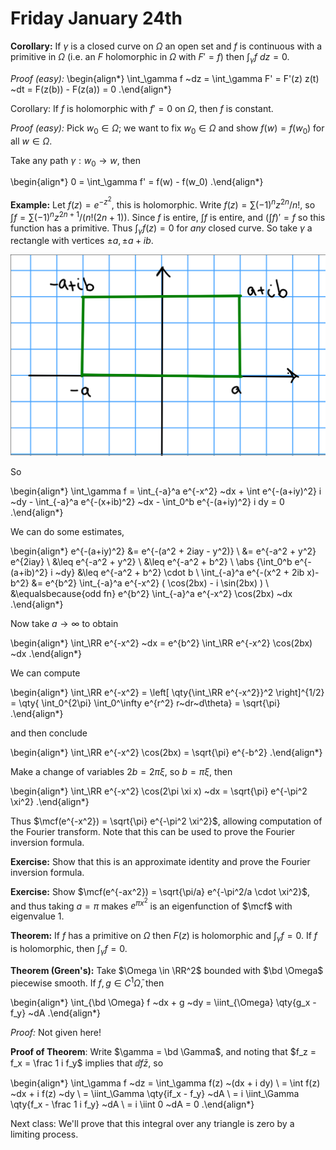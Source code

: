 # Friday January 24th

**Corollary:**
If $\gamma$ is a closed curve on $\Omega$ an open set and $f$ is continuous with a primitive in $\Omega$ (i.e. an $F$ holomorphic in $\Omega$ with $F'=f$) then $\int_\gamma f ~dz = 0$.

*Proof (easy):*
\begin{align*}
\int_\gamma f ~dz = \int_\gamma F' = F'(z) z(t) ~dt  = F(z(b)) - F(z(a)) = 0
.\end{align*}

Corollary:
If $f$ is holomorphic with $f'=0$ on $\Omega$, then $f$ is constant.

*Proof (easy):*
Pick $w_0 \in \Omega$; we want to fix $w_0 \in \Omega$ and show $f(w) = f(w_0)$ for all $w\in \Omega$.

Take any path $\gamma: w_0 \to w$, then 

\begin{align*}
0 = \int_\gamma f' = f(w) - f(w_0)
.\end{align*}

**Example:**
Let $f(z) = e^{-z^2}$, this is holomorphic.
Write $f(z) = \sum (-1)^n z^{2n}/n!$, so $\int f = \sum (-1)^n z^{2n+1}/(n! (2n+1))$.
Since $f$ is entire, $\int f$ is entire, and $(\int f)' = f$ so this function has a primitive.
Thus $\int_\gamma f(z) = 0$ for *any* closed curve.
So take $\gamma$ a rectangle with vertices $\pm a , \pm a + ib$.

![Image](figures/2020-01-24-13:36.png)

So 

\begin{align*}
\int_\gamma f = \int_{-a}^a e^{-x^2} ~dx + \int e^{-(a+iy)^2} i ~dy - \int_{-a}^a e^{-(x+ib)^2} ~dx - \int_0^b e^{-(a+iy)^2} i dy = 0
.\end{align*}


We can do some estimates,

\begin{align*}
e^{-(a+iy)^2} 
&= e^{-(a^2 + 2iay - y^2)} \\
&= e^{-a^2 + y^2} e^{2iay} \\
&\leq e^{-a^2 + y^2} \\
&\leq e^{-a^2 + b^2} \\
\abs {\int_0^b e^{-(a+ib)^2} i ~dy} 
&\leq e^{-a^2 + b^2} \cdot b \\
\int_{-a}^a e^{-(x^2 + 2ib x)-b^2} 
&= e^{b^2} \int_{-a}^a e^{-x^2} ( \cos(2bx) - i \sin(2bx) ) \\
&\equalsbecause{odd fn} e^{b^2} \int_{-a}^a e^{-x^2} \cos(2bx) ~dx
.\end{align*}

Now take $a\to \infty$ to obtain

\begin{align*}
\int_\RR e^{-x^2} ~dx = e^{b^2} \int_\RR e^{-x^2} \cos(2bx) ~dx
.\end{align*}

We can compute

\begin{align*}
\int_\RR e^{-x^2} = \left[ \qty{\int_\RR e^{-x^2}}^2 \right]^{1/2} = \qty{ \int_0^{2\pi} \int_0^\infty e^{r^2} r~dr~d\theta} = \sqrt{\pi}
.\end{align*}

and then conclude

\begin{align*}
\int_\RR e^{-x^2} \cos(2bx) = \sqrt{\pi} e^{-b^2}
.\end{align*}

Make a change of variables $2b = 2\pi \xi$, so $b = \pi \xi$, then

\begin{align*}
\int_\RR e^{-x^2} \cos(2\pi \xi x) ~dx = \sqrt{\pi} e^{-\pi^2 \xi^2}
.\end{align*}

Thus $\mcf(e^{-x^2}) = \sqrt{\pi} e^{-\pi^2 \xi^2}$, allowing computation of the Fourier transform.
Note that this can be used to prove the Fourier inversion formula.

**Exercise:**
Show that this is an approximate identity and prove the Fourier inversion formula.

**Exercise:**
Show $\mcf(e^{-ax^2}) = \sqrt{\pi/a} e^{-\pi^2/a \cdot \xi^2}$, and thus taking $a = \pi$ makes $e^{\pi x^2}$ is an eigenfunction of $\mcf$ with eigenvalue $1$.

**Theorem:**
If $f$ has a primitive on $\Omega$ then $F(z)$ is holomorphic and $\int_\gamma f = 0$.
If $f$ is holomorphic, then $\int_\gamma f = 0$.


**Theorem (Green's):**
Take $\Omega \in \RR^2$ bounded with $\bd \Omega$ piecewise smooth.
If $f, g\in C^1{\bar \Omega}$, then

\begin{align*}
\int_{\bd \Omega} f ~dx + g ~dy = \iint_{\Omega} \qty{g_x - f_y} ~dA
.\end{align*} 

*Proof:*
Not given here!

**Proof of Theorem**:
Write $\gamma = \bd \Gamma$, and noting that $f_z = f_x = \frac 1 i f_y$ implies that $\dd{f}{\bar z}$, so

\begin{align*}
\int_\gamma f ~dz = \int_\gamma f(z) ~(dx + i dy) \\
= \int f(z) ~dx + i f(z) ~dy \\
= \iint_\Gamma \qty{if_x - f_y} ~dA \\
= i \iint_\Gamma \qty{f_x - \frac 1 i f_y} ~dA \\
= i \iint 0 ~dA = 0
.\end{align*}


Next class:
We'll prove that this integral over any triangle is zero by a limiting process.

